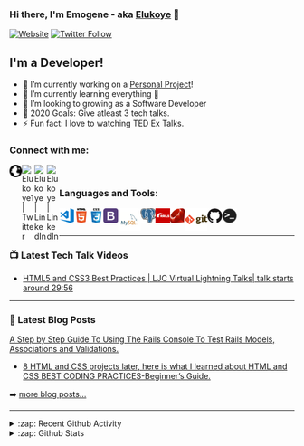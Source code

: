 ### Hi there, I'm Emogene - aka [Elukoye](https://elukoye.github.io/new_portfolio/) 👋

[![Website](https://img.shields.io/website?label=elukoye.github.io/new_portfolio/&style=for-the-badge&url=https%3A%2F%2Fcodestackr.com)](https://elukoye.github.io/new_portfolio/)
[![Twitter Follow](https://img.shields.io/twitter/follow/Elukoye1?color=1DA1F2&logo=twitter&style=for-the-badge)](https://twitter.com/Elukoye1)

## I'm a Developer!

- 🔭 I’m currently working on a [Personal Project][website]!
- 🌱 I’m currently learning everything 🤣
- 👯 I’m looking to growing as a Software Developer
- 🥅 2020 Goals: Give atleast 3 tech talks.
- ⚡ Fun fact: I love to watching TED Ex Talks.


### Connect with me:

[<img align="left" alt="elukoye'S webpage" width="22px" src="https://raw.githubusercontent.com/iconic/open-iconic/master/svg/globe.svg"/>](https://elukoye.github.io/new_portfolio/)
[<img align="left" alt="Elukoye1 | Twitter" width="22px" src="https://cdn.jsdelivr.net/npm/simple-icons@v3/icons/twitter.svg" />](https://twitter.com/Elukoye1)
[<img align="left" alt="Elukoye  | LinkedIn" width="22px" src="https://cdn.jsdelivr.net/npm/simple-icons@v3/icons/linkedin.svg" />](https://www.linkedin.com/in/elukoye/)
[<img align="left" alt="Elukoye  | LinkedIn" width="22px" src="https://cdn.jsdelivr.net/npm/simple-icons@v3/icons/medium.svg" />](https://medium.com/@lukoyedith)


<br />

### Languages and Tools:

[<img align="left" alt="Visual Studio Code" width="26px" src="https://raw.githubusercontent.com/github/explore/80688e429a7d4ef2fca1e82350fe8e3517d3494d/topics/visual-studio-code/visual-studio-code.png" />][webdevplaylist]
[<img align="left" alt="HTML5" width="26px" src="https://raw.githubusercontent.com/github/explore/80688e429a7d4ef2fca1e82350fe8e3517d3494d/topics/html/html.png" />][webdevplaylist]
[<img align="left" alt="CSS3" width="26px" src="https://raw.githubusercontent.com/github/explore/80688e429a7d4ef2fca1e82350fe8e3517d3494d/topics/css/css.png" />][cssplaylist]
[<img align="left" alt="BootStrap" width="26px" src="https://raw.githubusercontent.com/github/explore/80688e429a7d4ef2fca1e82350fe8e3517d3494d/topics/bootstrap/bootstrap.png" />][webdevplaylist]
[<img align="left" alt="MySQL" width="40px" src="https://raw.githubusercontent.com/github/explore/80688e429a7d4ef2fca1e82350fe8e3517d3494d/topics/mysql/mysql.png" />][webdevplaylist]
[<img align="left" alt="PostgreSQL" width="26px" src="https://raw.githubusercontent.com/github/explore/80688e429a7d4ef2fca1e82350fe8e3517d3494d/topics/postgresql/postgresql.png" />][webdevplaylist]
[<img align="left" alt="Rails" width="26px" src="https://raw.githubusercontent.com/github/explore/80688e429a7d4ef2fca1e82350fe8e3517d3494d/topics/rails/rails.png" />][webdevplaylist]
[<img align="left" alt="Ruby" width="26px" src="https://raw.githubusercontent.com/github/explore/80688e429a7d4ef2fca1e82350fe8e3517d3494d/topics/ruby/ruby.png" />][webdevplaylist]
[<img align="left" alt="Git" width="40px" src="https://raw.githubusercontent.com/github/explore/80688e429a7d4ef2fca1e82350fe8e3517d3494d/topics/git/git.png" />][webdevplaylist]
[<img align="left" alt="GitHub" width="26px" src="https://raw.githubusercontent.com/github/explore/78df643247d429f6cc873026c0622819ad797942/topics/github/github.png" />][webdevplaylist]
[<img align="left" alt="Terminal" width="26px" src="https://raw.githubusercontent.com/github/explore/80688e429a7d4ef2fca1e82350fe8e3517d3494d/topics/terminal/terminal.png" />][webdevplaylist]

<br />
<br />

---

### 📺 Latest Tech Talk Videos

<!-- YOUTUBE:START -->
- [HTML5 and CSS3 Best Practices | LJC Virtual Lightning Talks| talk starts around 29:56](https://youtu.be/k0W8SvlfIM8)


---

### 📕 Latest Blog Posts

<!-- BLOG-POST-LIST:START -->
 [A Step by Step Guide To Using The Rails Console To Test Rails Models, Associations and Validations.](https://medium.com/swlh/a-step-by-step-guide-to-using-the-rails-console-to-test-rails-models-associations-and-validations-986f4825aadf)
- [8 HTML and CSS projects later, here is what I learned about HTML and CSS BEST CODING PRACTICES-Beginner’s Guide.](https://medium.com/@lukoyedith/8-html-and-css-projects-later-here-is-what-i-learned-about-html-and-css-best-coding-9c186e67480) 

<!-- BLOG-POST-LIST:END -->

➡️ [more blog posts...](https://medium.com/@lukoyedith)

---

<details>
  <summary>:zap: Recent Github Activity</summary>
  
<!--START_SECTION:activity-->
1. 💪 PicToCode[#6](https://github.com/Elukoye/PicToCode) in [colbyfayock/50-projects-for-react-and-the-static-web](https://github.com//colbyfayock/50-projects-for-react-and-the-static-web)
2. 🗣 Commented on [#249](https://github.com//abhisheknaiidu/awesome-github-profile-readme/issues/249) in [abhisheknaiidu/awesome-github-profile-readme](https://github.com//abhisheknaiidu/awesome-github-profile-readme)
3. 🗣 Commented on [#249](https://github.com//abhisheknaiidu/awesome-github-profile-readme/issues/249) in [abhisheknaiidu/awesome-github-profile-readme](https://github.com//abhisheknaiidu/awesome-github-profile-readme)
4. 💪 Opened PR [#249](https://github.com//abhisheknaiidu/awesome-github-profile-readme/pull/249) in [abhisheknaiidu/awesome-github-profile-readme](https://github.com//abhisheknaiidu/awesome-github-profile-readme)
5. ❗️ Closed issue [#9](https://github.com//jamesgeorge007/github-activity-readme/issues/9) in [jamesgeorge007/github-activity-readme](https://github.com//jamesgeorge007/github-activity-readme)
<!--END_SECTION:activity-->

</details>

<details>
  <summary>:zap: Github Stats</summary>

  <img align="left" alt="Elukoye Github Stats" src="https://github-readme-stats-git-master.elukoye.vercel.app
/api?username=Elukoye&show_icons=true&hide_border=true" />

</details>

[website]: https://codeSTACKr.com
[twitter]: https://twitter.com/codeSTACKr
[youtube]: https://youtube.com/codeSTACKr
[instagram]: https://instagram.com/codeSTACKr
[linkedin]: https://linkedin.com/in/codeSTACKr
[webdevplaylist]: https://www.youtube.com/playlist?list=PLkwxH9e_vrAJ0WbEsFA9W3I1W-g_BTsbt
[jsplaylist]: https://www.youtube.com/playlist?list=PLkwxH9e_vrALRJKu7wfXby3MKeflhTu6B
[cssplaylist]: https://www.youtube.com/playlist?list=PLkwxH9e_vrALSdvZuEh6gqQdmDoDIoqz4
[reactplaylist]: https://www.youtube.com/playlist?list=PLkwxH9e_vrAK4TdffpxKY3QGyHCpxFcQ0
